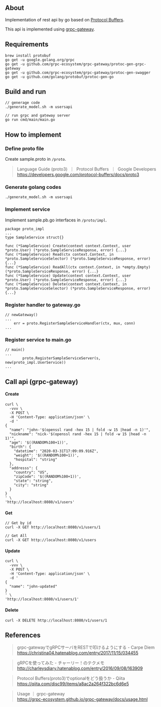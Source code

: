 ## About

Implementation of rest api by go based on [Protocol Buffers](https://developers.google.com/protocol-buffers).

This api is implemented using [grpc-gateway](https://github.com/grpc-ecosystem/grpc-gateway).

## Requirements

```
brew install protobuf
go get -u google.golang.org/grpc
go get -u github.com/grpc-ecosystem/grpc-gateway/protoc-gen-grpc-gateway
go get -u github.com/grpc-ecosystem/grpc-gateway/protoc-gen-swagger
go get -u github.com/golang/protobuf/protoc-gen-go
```

## Build and run

```
// generage code
./generate_model.sh -m usersapi

// run grpc and gateway server
go run cmd/main/main.go
```

## How to implement

### Define proto file

Create sample.proto in `/proto`.

> Language Guide (proto3)  ｜  Protocol Buffers  ｜  Google Developers  
> https://developers.google.com/protocol-buffers/docs/proto3

### Generate golang codes

```
./generate_model.sh -m usersapi
```

### Implement service

Implement sample.pb.go interfaces in `/proto/impl`.

```
package proto_impl
...
type SampleService struct{}

func (*SampleService) Create(context context.Context, user *proto.User) (*proto.SampleServiceResponse, error) {...}
func (*SampleService) Read(ctx context.Context, in *proto.SampleServiceSelector) (*proto.SampleServiceResponse, error) {...}
func (*SampleService) ReadAll(ctx context.Context, in *empty.Empty) (*proto.SampleServiceResponse, error) {...}
func (*SampleService) Update(context context.Context, user *proto.User) (*proto.SampleServiceResponse, error) {...}
func (*SampleService) Delete(context context.Context, in *proto.SampleServiceSelector) (*proto.SampleServiceResponse, error) {...}

```

### Register handler to gateway.go

```
// newGateway()
...
	err = proto.RegisterSampleServiceHandler(ctx, mux, conn)
...
```

### Register service to main.go

```
// main()
...
		proto.RegisterSampleServiceServer(s, new(proto_impl.UserService))
...
```

## Call api (grpc-gateway)

#### Create

```
curl \
  -vvv \
  -X POST \
  -H 'Content-Type: application/json' \
  -d '
{
  "name": "john-'$(openssl rand -hex 15 | fold -w 15 |head -n 1)'",
  "nickname": "nick-'$(openssl rand -hex 15 | fold -w 15 |head -n 1)'",
  "age": '$((RANDOM%100+1))',
  "birth": {
    "datetime": "2020-03-31T17:09:09.916Z",
    "weight": '$((RANDOM%100+1))',
    "hospital": "string"
  },
  "addresss": {
    "country": "US",
    "zipCode": '$((RANDOM%100+1))',
    "state": "string",
    "city": "string"
  }
}
' \
'http://localhost:8080/v1/users'
```

#### Get

```
// Get by id
curl -X GET http://localhost:8080/v1/users/1

// Get All
curl -X GET http://localhost:8080/v1/users
```

####  Update

```
curl \
  -vvv \
  -X POST \
  -H 'Content-Type: application/json' \
  -d '
{
  "name": "john-updated"
}
' \
'http://localhost:8080/v1/users/1'
```

#### Delete

```
curl -X DELETE http://localhost:8080/v1/users/1
```

## References

> grpc-gatewayでgRPCサーバをRESTで叩けるようにする - Carpe Diem  
> https://christina04.hatenablog.com/entry/2017/11/15/034455

> gRPCを使ってみた - チャーリー！のテクメモ  
> http://charleysdiary.hatenablog.com/entry/2016/09/08/163909

> Protocol Buffers(proto3)でoptionalをどう扱うか - Qiita  
> https://qiita.com/disc99/items/a8ac2a264f322bc6d6e5

> Usage ｜ grpc-gateway  
> https://grpc-ecosystem.github.io/grpc-gateway/docs/usage.html
